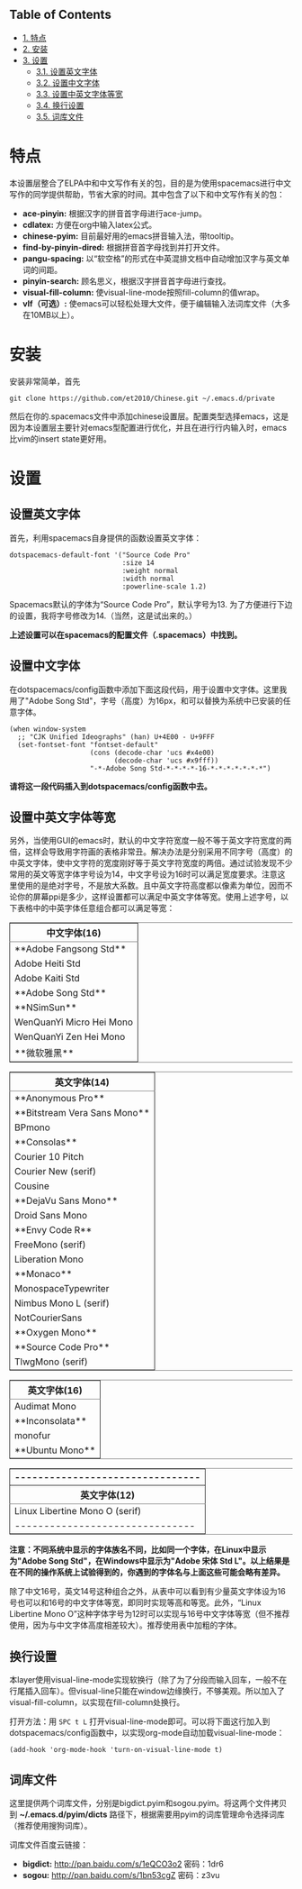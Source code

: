 <div id="table-of-contents">
<h2>Table of Contents</h2>
<div id="text-table-of-contents">
<ul>
<li><a href="#sec-1">1. 特点</a></li>
<li><a href="#sec-2">2. 安装</a></li>
<li><a href="#sec-3">3. 设置</a>
<ul>
<li><a href="#sec-3-1">3.1. 设置英文字体</a></li>
<li><a href="#sec-3-2">3.2. 设置中文字体</a></li>
<li><a href="#sec-3-3">3.3. 设置中英文字体等宽</a></li>
<li><a href="#sec-3-4">3.4. 换行设置</a></li>
<li><a href="#sec-3-5">3.5. 词库文件</a></li>
</ul>
</li>
</ul>
</div>
</div>

# 特点<a id="sec-1" name="sec-1"></a>

本设置层整合了ELPA中和中文写作有关的包，目的是为使用spacemacs进行中文写作的同学提供帮助，节省大家的时间。其中包含了以下和中文写作有关的包：

-   **ace-pinyin:** 根据汉字的拼音首字母进行ace-jump。
-   **cdlatex:** 方便在org中输入latex公式。
-   **chinese-pyim:** 目前最好用的emacs拼音输入法，带tooltip。
-   **find-by-pinyin-dired:** 根据拼音首字母找到并打开文件。
-   **pangu-spacing:** 以“软空格”的形式在中英混排文档中自动增加汉字与英文单词的间距。
-   **pinyin-search:** 顾名思义，根据汉字拼音首字母进行查找。
-   **visual-fill-column:** 使visual-line-mode按照fill-column的值wrap。
-   **vlf（可选）:** 使emacs可以轻松处理大文件，便于编辑输入法词库文件（大多在10MB以上）。

# 安装<a id="sec-2" name="sec-2"></a>

安装非常简单，首先

    git clone https://github.com/et2010/Chinese.git ~/.emacs.d/private

然后在你的.spacemacs文件中添加chinese设置层。配置类型选择emacs，这是因为本设置层主要针对emacs型配置进行优化，并且在进行行内输入时，emacs比vim的insert state更好用。

# 设置<a id="sec-3" name="sec-3"></a>

## 设置英文字体<a id="sec-3-1" name="sec-3-1"></a>

首先，利用spacemacs自身提供的函数设置英文字体：

    dotspacemacs-default-font '("Source Code Pro"
                                :size 14
                                :weight normal
                                :width normal
                                :powerline-scale 1.2)

Spacemacs默认的字体为“Source Code Pro”，默认字号为13. 为了方便进行下边的设置，我将字号修改为14.（当然，这是试出来的。）

**上述设置可以在spacemacs的配置文件（.spacemacs）中找到。**

## 设置中文字体<a id="sec-3-2" name="sec-3-2"></a>

在dotspacemacs/config函数中添加下面这段代码，用于设置中文字体。这里我用了"Adobe Song Std"，字号（高度）为16px，和可以替换为系统中已安装的任意字体。

    (when window-system
      ;; "CJK Unified Ideographs" (han) U+4E00 - U+9FFF
      (set-fontset-font "fontset-default"
                        (cons (decode-char 'ucs #x4e00)
                              (decode-char 'ucs #x9fff))
                        "-*-Adobe Song Std-*-*-*-*-16-*-*-*-*-*-*-*")

**请将这一段代码插入到dotspacemacs/config函数中去。**

## 设置中英文字体等宽<a id="sec-3-3" name="sec-3-3"></a>

另外，当使用GUI的emacs时，默认的中文字符宽度一般不等于英文字符宽度的两倍，这样会导致用字符画的表格非常丑。解决办法是分别采用不同字号（高度）的中英文字体，使中文字符的宽度刚好等于英文字符宽度的两倍。通过试验发现不少常用的英文等宽字体字号设为14，中文字号设为16时可以满足宽度要求。注意这里使用的是绝对字号，不是放大系数。且中英文字符高度都以像素为单位，因而不论你的屏幕ppi是多少，这样设置都可以满足中英文字体等宽。使用上述字号，以下表格中的中英字体任意组合都可以满足等宽：

<table border="2" cellspacing="0" cellpadding="6" rules="groups" frame="hsides">


<colgroup>
<col  class="left" />
</colgroup>
<thead>
<tr>
<th scope="col" class="left">中文字体(16)</th>
</tr>
</thead>

<tbody>
<tr>
<td class="left">**Adobe Fangsong Std**</td>
</tr>


<tr>
<td class="left">Adobe Heiti Std</td>
</tr>


<tr>
<td class="left">Adobe Kaiti Std</td>
</tr>


<tr>
<td class="left">**Adobe Song Std**</td>
</tr>


<tr>
<td class="left">**NSimSun**</td>
</tr>


<tr>
<td class="left">WenQuanYi Micro Hei Mono</td>
</tr>


<tr>
<td class="left">WenQuanYi Zen Hei Mono</td>
</tr>


<tr>
<td class="left">**微软雅黑**</td>
</tr>
</tbody>
</table>

<table border="2" cellspacing="0" cellpadding="6" rules="groups" frame="hsides">


<colgroup>
<col  class="left" />
</colgroup>
<thead>
<tr>
<th scope="col" class="left">英文字体(14)</th>
</tr>
</thead>

<tbody>
<tr>
<td class="left">**Anonymous Pro**</td>
</tr>


<tr>
<td class="left">**Bitstream Vera Sans Mono**</td>
</tr>


<tr>
<td class="left">BPmono</td>
</tr>


<tr>
<td class="left">**Consolas**</td>
</tr>


<tr>
<td class="left">Courier 10 Pitch</td>
</tr>


<tr>
<td class="left">Courier New (serif)</td>
</tr>


<tr>
<td class="left">Cousine</td>
</tr>


<tr>
<td class="left">**DejaVu Sans Mono**</td>
</tr>


<tr>
<td class="left">Droid Sans Mono</td>
</tr>


<tr>
<td class="left">**Envy Code R**</td>
</tr>


<tr>
<td class="left">FreeMono (serif)</td>
</tr>


<tr>
<td class="left">Liberation Mono</td>
</tr>


<tr>
<td class="left">**Monaco**</td>
</tr>


<tr>
<td class="left">MonospaceTypewriter</td>
</tr>


<tr>
<td class="left">Nimbus Mono L (serif)</td>
</tr>


<tr>
<td class="left">NotCourierSans</td>
</tr>


<tr>
<td class="left">**Oxygen Mono**</td>
</tr>


<tr>
<td class="left">**Source Code Pro**</td>
</tr>


<tr>
<td class="left">TlwgMono (serif)</td>
</tr>
</tbody>
</table>

<table border="2" cellspacing="0" cellpadding="6" rules="groups" frame="hsides">


<colgroup>
<col  class="left" />
</colgroup>
<thead>
<tr>
<th scope="col" class="left">英文字体(16)</th>
</tr>
</thead>

<tbody>
<tr>
<td class="left">Audimat Mono</td>
</tr>


<tr>
<td class="left">**Inconsolata**</td>
</tr>


<tr>
<td class="left">monofur</td>
</tr>


<tr>
<td class="left">**Ubuntu Mono**</td>
</tr>
</tbody>
</table>

<table border="2" cellspacing="0" cellpadding="6" rules="groups" frame="hsides">


<colgroup>
<col  class="left" />
</colgroup>
<thead>
<tr>
<th scope="col" class="left">--------------------------------</th>
</tr>


<tr>
<th scope="col" class="left">英文字体(12)</th>
</tr>
</thead>

<tbody>
<tr>
<td class="left">Linux Libertine Mono O (serif)</td>
</tr>


<tr>
<td class="left">-------------------------------</td>
</tr>
</tbody>
</table>

**注意：不同系统中显示的字体族名不同，比如同一个字体，在Linux中显示为"Adobe Song Std"，在Windows中显示为"Adobe 宋体 Std L"。以上结果是在不同的操作系统上试验得到的，你遇到的字体名与上面这些可能会略有差异。**

除了中文16号，英文14号这种组合之外，从表中可以看到有少量英文字体设为16号也可以和16号的中文字体等宽，即同时实现等高和等宽。此外，“Linux Libertine Mono O”这种字体字号为12时可以实现与16号中文字体等宽（但不推荐使用，因为与中文字体高度相差较大）。推荐使用表中加粗的字体。

## 换行设置<a id="sec-3-4" name="sec-3-4"></a>

本layer使用visual-line-mode实现软换行（除了为了分段而输入回车，一般不在行尾插入回车）。但visual-line只能在window边缘换行，不够美观。所以加入了visual-fill-column，以实现在fill-column处换行。

打开方法：用 `SPC t L` 打开visual-line-mode即可。可以将下面这行加入到dotspacemacs/config函数中，以实现org-mode自动加载visual-line-mode：

    (add-hook 'org-mode-hook 'turn-on-visual-line-mode t)

## 词库文件<a id="sec-3-5" name="sec-3-5"></a>

这里提供两个词库文件，分别是bigdict.pyim和sogou.pyim。将这两个文件拷贝到 **~/.emacs.d/pyim/dicts** 路径下，根据需要用pyim的词库管理命令选择词库（推荐使用搜狗词库）。

词库文件百度云链接：
-   **bigdict:** <http://pan.baidu.com/s/1eQCO3o2> 密码：1dr6
-   **sogou:** <http://pan.baidu.com/s/1bn53cgZ> 密码：z3vu
